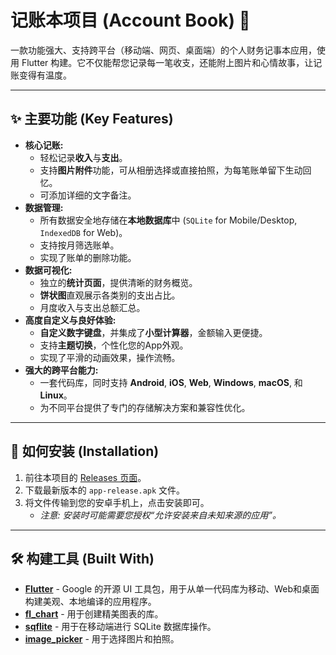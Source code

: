 # 记账本项目 (Account Book) 📖

一款功能强大、支持跨平台（移动端、网页、桌面端）的个人财务记事本应用，使用 Flutter 构建。它不仅能帮您记录每一笔收支，还能附上图片和心情故事，让记账变得有温度。

---

## ✨ 主要功能 (Key Features)

- **核心记账:**
  - 轻松记录**收入**与**支出**。
  - 支持**图片附件**功能，可从相册选择或直接拍照，为每笔账单留下生动回忆。
  - 可添加详细的文字备注。
- **数据管理:**
  - 所有数据安全地存储在**本地数据库**中 (`SQLite` for Mobile/Desktop, `IndexedDB` for Web)。
  - 支持按月筛选账单。
  - 实现了账单的删除功能。
- **数据可视化:**
  - 独立的**统计页面**，提供清晰的财务概览。
  - **饼状图**直观展示各类别的支出占比。
  - 月度收入与支出总额汇总。
- **高度自定义与良好体验:**
  - **自定义数字键盘**，并集成了**小型计算器**，金额输入更便捷。
  - 支持**主题切换**，个性化您的App外观。
  - 实现了平滑的动画效果，操作流畅。
- **强大的跨平台能力:**
  - 一套代码库，同时支持 **Android**, **iOS**, **Web**, **Windows**, **macOS**, 和 **Linux**。
  - 为不同平台提供了专门的存储解决方案和兼容性优化。

---

## 🚀 如何安装 (Installation)

1. 前往本项目的 [Releases 页面](https://github.com/rayup0124/account_book/releases)。
2. 下载最新版本的 `app-release.apk` 文件。
3. 将文件传输到您的安卓手机上，点击安装即可。
   - *注意: 安装时可能需要您授权“允许安装来自未知来源的应用”。*

---

## 🛠️ 构建工具 (Built With)

- **[Flutter](https://flutter.dev/)** - Google 的开源 UI 工具包，用于从单一代码库为移动、Web和桌面构建美观、本地编译的应用程序。
- **[fl_chart](https://pub.dev/packages/fl_chart)** - 用于创建精美图表的库。
- **[sqflite](https://pub.dev/packages/sqflite)** - 用于在移动端进行 SQLite 数据库操作。
- **[image_picker](https://pub.dev/packages/image_picker)** - 用于选择图片和拍照。
